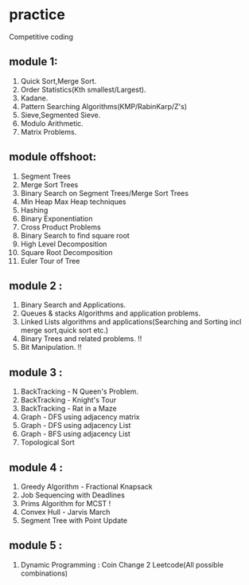 # practice
Competitive coding 

## module 1:
1. Quick Sort,Merge Sort.  
2. Order Statistics(Kth smallest/Largest).  
3. Kadane.  
4. Pattern Searching Algorithms(KMP/RabinKarp/Z's)
6. Sieve,Segmented Sieve.  
7. Modulo Arithmetic.  
8. Matrix Problems.

## module offshoot:  
  
1. Segment Trees
2. Merge Sort Trees
3. Binary Search on Segment Trees/Merge Sort Trees
4. Min Heap Max Heap techniques 
5. Hashing
6. Binary Exponentiation
7. Cross Product Problems
8. Binary Search to find square root
9. High Level Decomposition
10. Square Root Decomposition
11. Euler Tour of Tree

## module 2 :
1. Binary Search and Applications.
2. Queues & stacks Algorithms and application problems.
3. Linked Lists algorithms and applications(Searching and Sorting incl merge sort,quick sort etc.)
4. Binary Trees and related problems. !!
6. Bit Manipulation. !!

## module 3 : 
1. BackTracking - N Queen's Problem.
2. BackTracking - Knight's Tour
3. BackTracking - Rat in a Maze
4. Graph - DFS using adjacency matrix
5. Graph - DFS using adjacency List
6. Graph - BFS using adjacency List
7. Topological Sort

## module 4 :
1. Greedy Algorithm - Fractional Knapsack
2. Job Sequencing with Deadlines
3. Prims Algorithm for MCST !
4. Convex Hull - Jarvis March
5. Segment Tree with Point Update

## module 5 :
1. Dynamic Programming : Coin Change 2 Leetcode(All possible combinations)